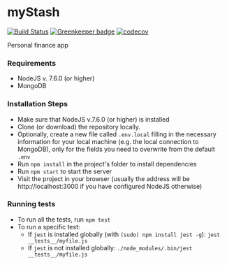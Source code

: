 # myStash

[![Build Status](https://travis-ci.org/jozsi/mystash.svg)](https://travis-ci.org/jozsi/mystash)
[![Greenkeeper badge](https://badges.greenkeeper.io/jozsi/mystash.svg)](https://greenkeeper.io/)
[![codecov](https://codecov.io/gh/jozsi/mystash/graph/badge.svg)](https://codecov.io/gh/jozsi/mystash)

Personal finance app

### Requirements
- NodeJS v. 7.6.0 (or higher)
- MongoDB

### Installation Steps
- Make sure that NodeJS v.7.6.0 (or higher) is installed
- Clone (or download) the repository locally.
- Optionally, create a new file called `.env.local` filling in the necessary information for your local machine (e.g. the local connection to MongoDB), only for the fields you need to overwrite from the default `.env`
- Run `npm install` in the project's folder to install dependencies
- Run `npm start` to start the server
- Visit the project in your browser (usually the address will be http://localhost:3000 if you have configured NodeJS otherwise)

### Running tests
- To run all the tests, run `npm test`
- To run a specific test:
   - If `jest` is installed globally (with `(sudo) npm install jest -g`): `jest __tests__/myfile.js`
   - If `jest` is not installed globally: `./node_modules/.bin/jest __tests__/myfile.js`
